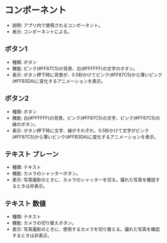 # コンポーネント
- 説明: アプリ内で使用されるコンポーネント。
- 表示: コンポーネントによる。

## ボタン1
- 種類: ボタン
- 機能: ピンク(#FF87C5)の背景、白(#FFFFFF)の文字のボタン。
- 表示: ボタン押下時に背景が、0.5秒かけてピンク(#FF87C5)から薄いピンク(#FFB3DA)に変化するアニメーションを表示。

## ボタン2
- 種類: ボタン
- 機能: 白(#FFFFFF)の背景、ピンク(#FF87C5)の文字、ピンク(#FF87C5)の縁のボタン。
- 表示: ボタン押下時に文字、縁がそれぞれ、0.5秒かけて文字がピンク(#FF87C5)から薄いピンク(#FFB3DA)に変化するアニメーションを表示。

## テキスト プレーン
- 種類: テキスト
- 機能: カメラのシャッターボタン。
- 表示: 写真撮影のときに、カメラのシャッターを切る。撮れた写真を確認するときは非表示。

## テキスト 数値
- 種類: テキスト
- 機能: カメラの切り替えボタン。
- 表示: 写真撮影のときに、使用するカメラを切り替える。撮れた写真を確認するときは非表示。